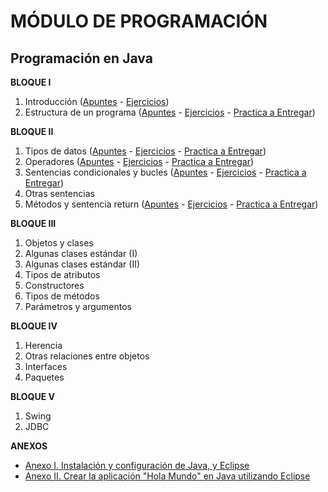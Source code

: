 # MÓDULO DE PROGRAMACIÓN

## Programación en Java

**BLOQUE I**

1. Introducción \([Apuntes](./java/apuntes/ut01_introduccion.md) - [Ejercicios](./java/ejercicios/ut01_introduccion.md)\)
2. Estructura de un programa \([Apuntes](./java/apuntes/ut02_estructura_de_un_programa_en_java.md) - [Ejercicios](./java/ejercicios/ut02_estructura_de_un_programa_en_java.md) - [Practica a Entregar](./java/practicas_a_entregar/ut02_estructura_de_un_programa_en_java.md)\)

**BLOQUE II**

1. Tipos de datos \([Apuntes](./java/apuntes/ut03_tipos_primitivos_de_datos.md) - [Ejercicios](./java/ejercicios/ut03_tipos_primitivos_de_datos.md) - [Practica a Entregar](./java/practicas_a_entregar/ut03_tipos_primitivos_de_datos.md)\)
2. Operadores \([Apuntes](./java/apuntes/ut04_operadores.md) - [Ejercicios](./java/ejercicios/ut04_operadores.md) - [Practica a Entregar](./java/practicas_a_entregar/ut04_operadores.md)\)
3. Sentencias condicionales y bucles \([Apuntes](./java/apuntes/ut05_sentencias_condicionales_y_bucles.md) - [Ejercicios](./java/ejercicios/ut05_sentencias_condicionales_y_bucles.md) - [Practica a Entregar](./java/practicas_a_entregar/ut05_sentencias_condicionales_y_bucles.md)\)
4. Otras sentencias
5. Métodos y sentencia return \([Apuntes](./java/apuntes/ut07_metodos_y_sentencia_return.md) - [Ejercicios](./java/ejercicios/ut07_metodos_y_sentencia_return.md) - [Practica a Entregar](./java/practicas_a_entregar/ut07_metodos_y_sentencia_return.md)\)


**BLOQUE III**

1. Objetos y clases
2. Algunas clases estándar \(I\)
3. Algunas clases estándar \(II\)
4. Tipos de atributos
5. Constructores
6. Tipos de métodos
7. Parámetros y argumentos

**BLOQUE IV**

1. Herencia
2. Otras relaciones entre objetos
3. Interfaces
4. Paquetes

**BLOQUE V**

1. Swing
2. JDBC

**ANEXOS**

* [Anexo  I. Instalación y configuración de Java, y Eclipse](./java/anexos/anexo_i.md)
* [Anexo II. Crear la aplicación "Hola Mundo" en Java utilizando Eclipse](./java/anexos/anexo_ii.md)



